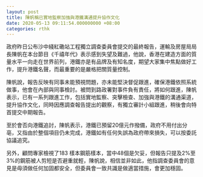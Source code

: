 ```yaml
---
layout: post
title: 陳帆稱已實地監察加強與港鐵溝通提升協作文化
date: 2020-05-13 09:11:54.000000000 +08:00
categories: rthk
---
```


政府昨日公布沙中綫紅磡站工程獨立調查委員會提交的最終報告，運輸及房屋局局長陳帆在本台節目《千禧年代》表示感到失望及難過，他說，香港在建造方面的質量水平一向走在世界前列，港鐵亦是有品牌及有知名度，期望大家集中焦點做好工作，提升港鐵名聲，而最重要的是嚴格把關質量控制。

陳帆說，報告反映有同事未能預視問題，亦未能堅決督促跟進，確保港鐵依照系統做事，他會在內部與同事檢討。被問到路政署對事件負有責任，將如何跟進，陳帆表示，已有一系列跟進工作，包括實地監察、突擊檢查、加強與港鐵的溝通渠道，提升協作文化，同時因應調查報告提出的觀察，有獨立審計小組跟進，稍後會向特首提交中期報告。

至於會否向港鐵追討，陳帆表示，港鐵已預留20億元作撥備，政府不用付出分亳，又指由於整個項目仍未完成，港鐵如有任何失誤為政府帶來損失，可以按委託協議追究。

另外，顧問專家檢視了183 樣本鋼筋樣本，當中48個是欠妥，但報告只提及2%至3%的鋼筋被人剪短是否避重就輕，陳帆說，相信並非如此，他指調查委員會的意見是毋須做任何加固都安全，但委員會一致共識是做適當措施，會更加穩固。
